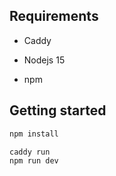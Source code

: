 ## Requirements

- Caddy

- Nodejs 15

- npm

## Getting started

```sh
npm install

caddy run
npm run dev
```
